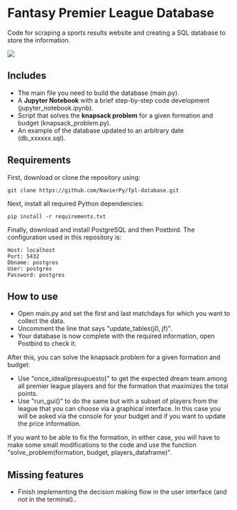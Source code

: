 # Fantasy Premier League Database
Code for scraping a sports results website and creating a SQL database to store the information.


![](https://github.com/NavierPy/fpl-database/assets/45111622/d22f5693-a6a5-4c6e-b333-41bc7aaa1bde)

## Includes

* The main file you need to build the database (main.py).
* A __Jupyter Notebook__ with a brief step-by-step code development (jupyter_notebook.ipynb).
* Script that solves the __knapsack problem__ for a given formation and budget (knapsack_problem.py).
* An example of the database updated to an arbitrary date (db_xxxxxx.sql).

## Requirements

First, download or clone the repository using:

 ```
git clone https://github.com/NavierPy/fpl-database.git
 ```
Next, install all required Python dependencies:

 ```
pip install -r requirements.txt
 ```
Finally, download and install PostgreSQL and then Postbird. The configuration used in this repository is:

 ```
Host: localhost
Port: 5432
Dbname: postgres
User: postgres
Password: postgres
 ```

## How to use

* Open main.py and set the first and last matchdays for which you want to collect the data.
* Uncomment the line that says "update_tables(j0, jf)".
* Your database is now complete with the required information, open Postbird to check it.

After this, you can solve the knapsack problem for a given formation and budget:

* Use "once_ideal(presupuesto)" to get the expected dream team among all premier league players and for the formation that maximizes the total points.
* Use "run_gui()" to do the same but with a subset of players from the league that you can choose via a graphical interface. In this case you will be asked via the console for your budget and if you want to update the price information.

If you want to be able to fix the formation, in either case, you will have to make some small modifications to the code and use the function "solve_problem(formation, budget, players_dataframe)".

## Missing features

* Finish implementing the decision making flow in the user interface (and not in the terminal)..
